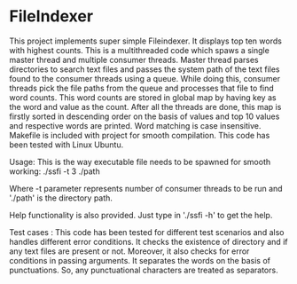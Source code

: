 # FileIndexer

This project implements super simple Fileindexer. It displays top ten words with highest counts. This is a multithreaded code which spaws a single master thread and multiple consumer threads. Master thread parses directories to search text files and passes the system path of the text files found to the consumer threads using a queue. While doing this, consumer threads pick the file paths from the queue and processes that file to find word counts. This word counts are stored in global map by having key as the word and value as the count. After all the threads are done, this map is firstly sorted in descending order on the basis of values and top 10 values and respective words are printed. Word matching is case insensitive. Makefile is included with project for smooth compilation. This code has been tested with Linux Ubuntu.

Usage:
This is the way executable file needs to be spawned for smooth working:
./ssfi -t 3 ./path

Where -t parameter represents number of consumer threads to be run and './path' is the directory path.

Help functionality is also provided. Just type in './ssfi -h' to get the help.

Test cases :
This code has been tested for different test scenarios and also handles different error conditions. It checks the existence of directory and if any text files are present or not. Moreover, it also checks for error conditions in passing arguments. It separates the words on the basis of punctuations. So, any punctuational characters are treated as separators.  
